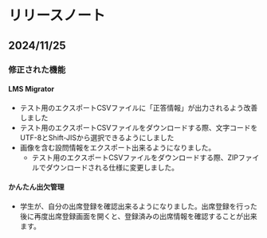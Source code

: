 # リリースノート

## 2024/11/25

### 修正された機能

#### LMS Migrator

* テスト用のエクスポートCSVファイルに「正答情報」が出力されるよう改善しました
* テスト用のエクスポートCSVファイルをダウンロードする際、文字コードをUTF-8とShift-JISから選択できるようにしました
* 画像を含む設問情報をエクスポート出来るようになりました。
    * テスト用のエクスポートCSVファイルをダウンロードする際、ZIPファイルでダウンロードされる仕様に変更しました。

#### かんたん出欠管理

* 学生が、自分の出席登録を確認出来るようになりました。出席登録を行った後に再度出席登録画面を開くと、登録済みの出席情報を確認することが出来ます。